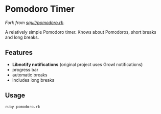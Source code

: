 Pomodoro Timer
==============

*Fork from [squil/pomodoro.rb](https://github.com/squil/pomodoro.rb).*

A relatively simple Pomodoro timer. Knows about Pomodoros, short breaks and long breaks.

Features
--------

* **Libnotify notifications** (original project uses Growl notifications)
* progress bar
* automatic breaks
* includes long breaks

Usage
-----

    ruby pomodoro.rb
